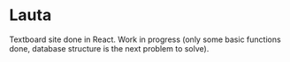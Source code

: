 # Lauta
Textboard site done in React. Work in progress (only some basic functions done, database structure is the next problem to solve).
